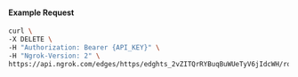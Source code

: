 <!-- Code generated for API Clients. DO NOT EDIT. -->
#### Example Request
```bash
curl \
-X DELETE \
-H "Authorization: Bearer {API_KEY}" \
-H "Ngrok-Version: 2" \
https://api.ngrok.com/edges/https/edghts_2vZITQrRYBuqBuWUeTyV6jIdcWH/routes/edghtsrt_2vZITVO2xcX32G36Aol3xr4DkgZ/backend
